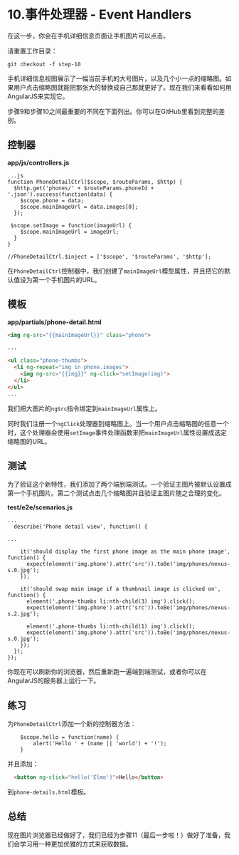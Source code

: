 # 10.事件处理器 - Event Handlers

在这一步，你会在手机详细信息页面让手机图片可以点击。

请重置工作目录：

```
git checkout -f step-10
```

手机详细信息视图展示了一幅当前手机的大号图片，以及几个小一点的缩略图。如果用户点击缩略图就能把那张大的替换成自己那就更好了。现在我们来看看如何用AngularJS来实现它。

步骤9和步骤10之间最重要的不同在下面列出。你可以在GitHub里看到完整的差别。

## 控制器

**app/js/controllers.js**

```
...js
function PhoneDetailCtrl($scope, $routeParams, $http) {
  $http.get('phones/' + $routeParams.phoneId + '.json').success(function(data) {
    $scope.phone = data;
    $scope.mainImageUrl = data.images[0];
  });

 $scope.setImage = function(imageUrl) {
    $scope.mainImageUrl = imageUrl;
  }
}

//PhoneDetailCtrl.$inject = ['$scope', '$routeParams', '$http'];
```

在`PhoneDetailCtrl`控制器中，我们创建了`mainImageUrl`模型属性，并且把它的默认值设为第一个手机图片的URL。

## 模板

**app/partials/phone-detail.html**

```html
<img ng-src="{{mainImageUrl}}" class="phone">

...

<ul class="phone-thumbs">
  <li ng-repeat="img in phone.images">
    <img ng-src="{{img}}" ng-click="setImage(img)">
  </li>
</ul>
...
```

我们把大图片的`ngSrc`指令绑定到`mainImageUrl`属性上。

同时我们注册一个`ngClick`处理器到缩略图上。当一个用户点击缩略图的任意一个时，这个处理器会使用`setImage`事件处理函数来把`mainImageUrl`属性设置成选定缩略图的URL。

## 测试

为了验证这个新特性，我们添加了两个端到端测试。一个验证主图片被默认设置成第一个手机图片。第二个测试点击几个缩略图并且验证主图片随之合理的变化。

**test/e2e/scenarios.js**

```
...
  describe('Phone detail view', function() {

...

    it('should display the first phone image as the main phone image', function() {
      expect(element('img.phone').attr('src')).toBe('img/phones/nexus-s.0.jpg');
    });

    it('should swap main image if a thumbnail image is clicked on', function() {
      element('.phone-thumbs li:nth-child(3) img').click();
      expect(element('img.phone').attr('src')).toBe('img/phones/nexus-s.2.jpg');

      element('.phone-thumbs li:nth-child(1) img').click();
      expect(element('img.phone').attr('src')).toBe('img/phones/nexus-s.0.jpg');
    });
  });
});
```

你现在可以刷新你的浏览器，然后重新跑一遍端到端测试，或者你可以在AngularJS的服务器上运行一下。

## 练习

为`PhoneDetailCtrl`添加一个新的控制器方法：

```
    $scope.hello = function(name) {
        alert('Hello ' + (name || 'world') + '!');
    }
```

并且添加：

```html
  <button ng-click="hello('Elmo')">Hello</button>
```

到`phone-details.html`模板。

## 总结

现在图片浏览器已经做好了，我们已经为步骤11（最后一步啦！）做好了准备，我们会学习用一种更加优雅的方式来获取数据。